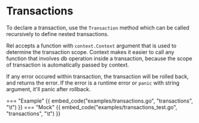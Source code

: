 # Transactions

To declare a transaction, use the `Transaction` method which can be called recursively to define nested transactions.

Rel accepts a function with `context.Context` argument that is used to determine the transaction scope.
Context makes it easier to call any function that involves db operation inside a transaction, because the scope of transaction is automatically passed by context.

If any error occured within transaction, the transaction will be rolled back, and returns the error.
If the error is a runtime error or `panic` with string argument, it'll panic after rollback.

=== "Example"
    {{ embed_code("examples/transactions.go", "transactions", "\t") }}
=== "Mock"
    {{ embed_code("examples/transactions_test.go", "transactions", "\t") }}
